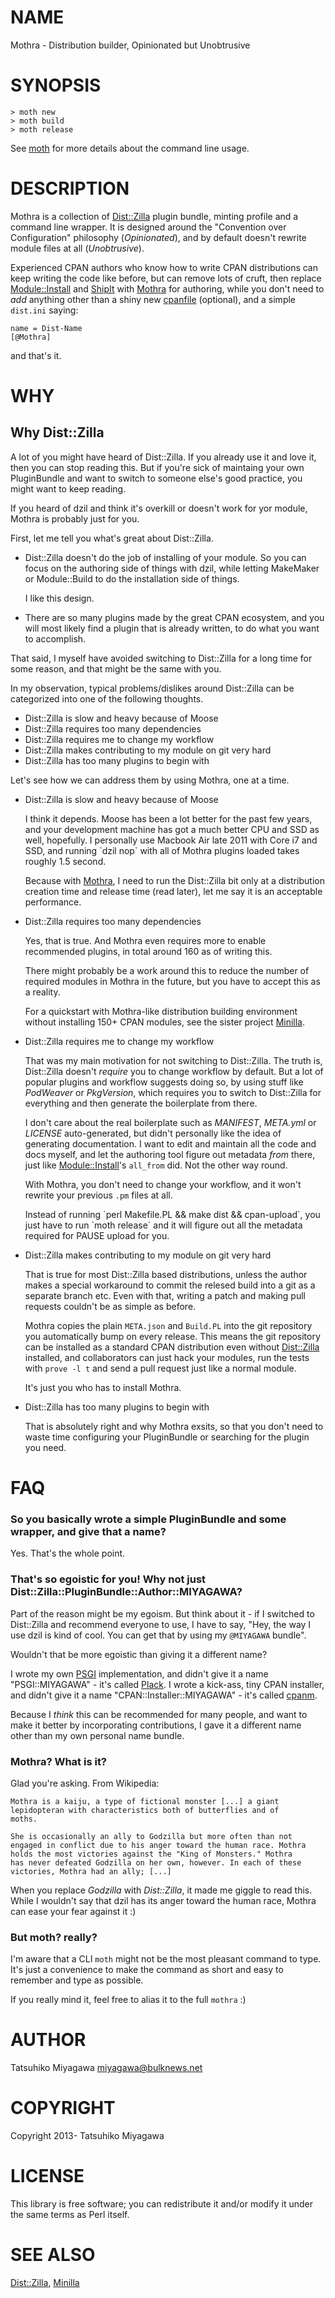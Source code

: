 # NAME

Mothra - Distribution builder, Opinionated but Unobtrusive

# SYNOPSIS

    > moth new
    > moth build
    > moth release

See [moth](http://search.cpan.org/perldoc?moth) for more details about the command line usage.

# DESCRIPTION

Mothra is a collection of [Dist::Zilla](http://search.cpan.org/perldoc?Dist::Zilla) plugin bundle, minting
profile and a command line wrapper. It is designed around the
"Convention over Configuration" philosophy (_Opinionated_), and
by default doesn't rewrite module files at all (_Unobtrusive_).

Experienced CPAN authors who know how to write CPAN distributions can
keep writing the code like before, but can remove lots of cruft, then
replace [Module::Install](http://search.cpan.org/perldoc?Module::Install) and [ShipIt](http://search.cpan.org/perldoc?ShipIt) with [Mothra](http://search.cpan.org/perldoc?Mothra) for authoring,
while you don't need to _add_ anything other than a shiny new
[cpanfile](http://search.cpan.org/perldoc?cpanfile) (optional), and a simple `dist.ini` saying:

    name = Dist-Name
    [@Mothra]

and that's it.

# WHY

## Why Dist::Zilla

A lot of you might have heard of Dist::Zilla. If you already use it
and love it, then you can stop reading this. But if you're sick of
maintaing your own PluginBundle and want to switch to someone else's
good practice, you might want to keep reading.

If you heard of dzil and think it's overkill or doesn't work for yor
module, Mothra is probably just for you.

First, let me tell you what's great about Dist::Zilla.

- Dist::Zilla doesn't do the job of installing of your module. So you
can focus on the authoring side of things with dzil, while letting
MakeMaker or Module::Build to do the installation side of things.

    I like this design.

- There are so many plugins made by the great CPAN ecosystem, and you
will most likely find a plugin that is already written, to do what you
want to accomplish.

That said, I myself have avoided switching to Dist::Zilla for a long
time for some reason, and that might be the same with you.

In my observation, typical problems/dislikes around Dist::Zilla can be
categorized into one of the following thoughts.

- Dist::Zilla is slow and heavy because of Moose
- Dist::Zilla requires too many dependencies
- Dist::Zilla requires me to change my workflow
- Dist::Zilla makes contributing to my module on git very hard
- Dist::Zilla has too many plugins to begin with

Let's see how we can address them by using Mothra, one at a time.

- Dist::Zilla is slow and heavy because of Moose

    I think it depends. Moose has been a lot better for the past few
    years, and your development machine has got a much better CPU and SSD
    as well, hopefully. I personally use Macbook Air late 2011 with Core i7
    and SSD, and running \`dzil nop\` with all of Mothra plugins loaded
    takes roughly 1.5 second.

    Because with [Mothra](http://search.cpan.org/perldoc?Mothra), I need to run the Dist::Zilla bit only at a
    distribution creation time and release time (read later), let me say
    it is an acceptable performance.

- Dist::Zilla requires too many dependencies

    Yes, that is true. And Mothra even requires more to enable recommended
    plugins, in total around 160 as of writing this.

    There might probably be a work around this to reduce the number of
    required modules in Mothra in the future, but you have to accept this
    as a reality.

    For a quickstart with Mothra-like distribution building environment
    without installing 150+ CPAN modules, see the sister project [Minilla](http://search.cpan.org/perldoc?Minilla).

- Dist::Zilla requires me to change my workflow

    That was my main motivation for not switching to Dist::Zilla. The
    truth is, Dist::Zilla doesn't _require_ you to change workflow by
    default. But a lot of popular plugins and workflow suggests doing so,
    by using stuff like _PodWeaver_ or _PkgVersion_, which requires you
    to switch to Dist::Zilla for everything and then generate the
    boilerplate from there.

    I don't care about the real boilerplate such as _MANIFEST_,
    _META.yml_ or _LICENSE_ auto-generated, but didn't personally like
    the idea of generating documentation. I want to edit and maintain all
    the code and docs myself, and let the authoring tool figure out
    metadata _from_ there, just like [Module::Install](http://search.cpan.org/perldoc?Module::Install)'s `all_from`
    did. Not the other way round.

    With Mothra, you don't need to change your workflow, and it won't
    rewrite your previous `.pm` files at all.

    Instead of running \`perl Makefile.PL && make dist && cpan-upload\`, you
    just have to run \`moth release\` and it will figure out all the metadata
    required for PAUSE upload for you.

- Dist::Zilla makes contributing to my module on git very hard

    That is true for most Dist::Zilla based distributions, unless the
    author makes a special workaround to commit the relesed build into a
    git as a separate branch etc. Even with that, writing a patch and
    making pull requests couldn't be as simple as before.

    Mothra copies the plain `META.json` and `Build.PL` into the git
    repository you automatically bump on every release. This means the
    git repository can be installed as a standard CPAN distribution
    even without [Dist::Zilla](http://search.cpan.org/perldoc?Dist::Zilla) installed, and collaborators can just
    hack your modules, run the tests with `prove -l t` and send a
    pull request just like a normal module.

    It's just you who has to install Mothra.

- Dist::Zilla has too many plugins to begin with

    That is absolutely right and why Mothra exsits, so that you don't need
    to waste time configuring your PluginBundle or searching for the
    plugin you need.

# FAQ

### So you basically wrote a simple PluginBundle and some wrapper, and give that a name?

Yes. That's the whole point.

### That's so egoistic for you! Why not just Dist::Zilla::PluginBundle::Author::MIYAGAWA?

Part of the reason might be my egoism. But think about it - if I
switched to Dist::Zilla and recommend everyone to use, I have to say,
"Hey, the way I use dzil is kind of cool. You can get that by using my
`@MIYAGAWA` bundle".

Wouldn't that be more egoistic than giving it a different name?

I wrote my own [PSGI](http://search.cpan.org/perldoc?PSGI) implementation, and didn't give it a name
"PSGI::MIYAGAWA" - it's called [Plack](http://search.cpan.org/perldoc?Plack). I wrote a kick-ass, tiny CPAN
installer, and didn't give it a name "CPAN::Installer::MIYAGAWA" -
it's called [cpanm](http://search.cpan.org/perldoc?cpanm).

Because I _think_ this can be recommended for many people, and want
to make it better by incorporating contributions, I gave it a
different name other than my own personal name bundle.

### Mothra? What is it?

Glad you're asking. From Wikipedia:

    Mothra is a kaiju, a type of fictional monster [...] a giant
    lepidopteran with characteristics both of butterflies and of
    moths.

    She is occasionally an ally to Godzilla but more often than not
    engaged in conflict due to his anger toward the human race. Mothra
    holds the most victories against the "King of Monsters." Mothra
    has never defeated Godzilla on her own, however. In each of these
    victories, Mothra had an ally; [...]

When you replace _Godzilla_ with _Dist::Zilla_, it made me giggle to
read this. While I wouldn't say that dzil has its anger toward the
human race, Mothra can ease your fear against it :)

### But moth? really?

I'm aware that a CLI `moth` might not be the most pleasant command to
type. It's just a convenience to make the command as short and easy to
remember and type as possible.

If you really mind it, feel free to alias it to the full `mothra` :)

# AUTHOR

Tatsuhiko Miyagawa <miyagawa@bulknews.net>

# COPYRIGHT

Copyright 2013- Tatsuhiko Miyagawa

# LICENSE

This library is free software; you can redistribute it and/or modify
it under the same terms as Perl itself.

# SEE ALSO

[Dist::Zilla](http://search.cpan.org/perldoc?Dist::Zilla), [Minilla](http://search.cpan.org/perldoc?Minilla)
